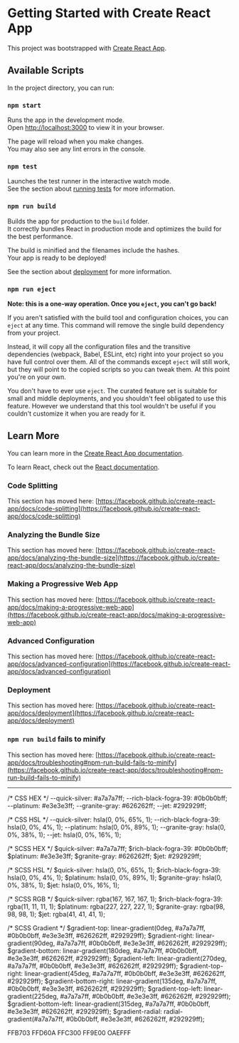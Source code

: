 # Getting Started with Create React App

This project was bootstrapped with [Create React App](https://github.com/facebook/create-react-app).

## Available Scripts

In the project directory, you can run:

### `npm start`

Runs the app in the development mode.\
Open [http://localhost:3000](http://localhost:3000) to view it in your browser.

The page will reload when you make changes.\
You may also see any lint errors in the console.

### `npm test`

Launches the test runner in the interactive watch mode.\
See the section about [running tests](https://facebook.github.io/create-react-app/docs/running-tests) for more information.

### `npm run build`

Builds the app for production to the `build` folder.\
It correctly bundles React in production mode and optimizes the build for the best performance.

The build is minified and the filenames include the hashes.\
Your app is ready to be deployed!

See the section about [deployment](https://facebook.github.io/create-react-app/docs/deployment) for more information.

### `npm run eject`

**Note: this is a one-way operation. Once you `eject`, you can't go back!**

If you aren't satisfied with the build tool and configuration choices, you can `eject` at any time. This command will remove the single build dependency from your project.

Instead, it will copy all the configuration files and the transitive dependencies (webpack, Babel, ESLint, etc) right into your project so you have full control over them. All of the commands except `eject` will still work, but they will point to the copied scripts so you can tweak them. At this point you're on your own.

You don't have to ever use `eject`. The curated feature set is suitable for small and middle deployments, and you shouldn't feel obligated to use this feature. However we understand that this tool wouldn't be useful if you couldn't customize it when you are ready for it.

## Learn More

You can learn more in the [Create React App documentation](https://facebook.github.io/create-react-app/docs/getting-started).

To learn React, check out the [React documentation](https://reactjs.org/).

### Code Splitting

This section has moved here: [https://facebook.github.io/create-react-app/docs/code-splitting](https://facebook.github.io/create-react-app/docs/code-splitting)

### Analyzing the Bundle Size

This section has moved here: [https://facebook.github.io/create-react-app/docs/analyzing-the-bundle-size](https://facebook.github.io/create-react-app/docs/analyzing-the-bundle-size)

### Making a Progressive Web App

This section has moved here: [https://facebook.github.io/create-react-app/docs/making-a-progressive-web-app](https://facebook.github.io/create-react-app/docs/making-a-progressive-web-app)

### Advanced Configuration

This section has moved here: [https://facebook.github.io/create-react-app/docs/advanced-configuration](https://facebook.github.io/create-react-app/docs/advanced-configuration)

### Deployment

This section has moved here: [https://facebook.github.io/create-react-app/docs/deployment](https://facebook.github.io/create-react-app/docs/deployment)

### `npm run build` fails to minify

This section has moved here: [https://facebook.github.io/create-react-app/docs/troubleshooting#npm-run-build-fails-to-minify](https://facebook.github.io/create-react-app/docs/troubleshooting#npm-run-build-fails-to-minify)


****

/* CSS HEX */
--quick-silver: #a7a7a7ff;
--rich-black-fogra-39: #0b0b0bff;
--platinum: #e3e3e3ff;
--granite-gray: #626262ff;
--jet: #292929ff;

/* CSS HSL */
--quick-silver: hsla(0, 0%, 65%, 1);
--rich-black-fogra-39: hsla(0, 0%, 4%, 1);
--platinum: hsla(0, 0%, 89%, 1);
--granite-gray: hsla(0, 0%, 38%, 1);
--jet: hsla(0, 0%, 16%, 1);

/* SCSS HEX */
$quick-silver: #a7a7a7ff;
$rich-black-fogra-39: #0b0b0bff;
$platinum: #e3e3e3ff;
$granite-gray: #626262ff;
$jet: #292929ff;

/* SCSS HSL */
$quick-silver: hsla(0, 0%, 65%, 1);
$rich-black-fogra-39: hsla(0, 0%, 4%, 1);
$platinum: hsla(0, 0%, 89%, 1);
$granite-gray: hsla(0, 0%, 38%, 1);
$jet: hsla(0, 0%, 16%, 1);

/* SCSS RGB */
$quick-silver: rgba(167, 167, 167, 1);
$rich-black-fogra-39: rgba(11, 11, 11, 1);
$platinum: rgba(227, 227, 227, 1);
$granite-gray: rgba(98, 98, 98, 1);
$jet: rgba(41, 41, 41, 1);

/* SCSS Gradient */
$gradient-top: linear-gradient(0deg, #a7a7a7ff, #0b0b0bff, #e3e3e3ff, #626262ff, #292929ff);
$gradient-right: linear-gradient(90deg, #a7a7a7ff, #0b0b0bff, #e3e3e3ff, #626262ff, #292929ff);
$gradient-bottom: linear-gradient(180deg, #a7a7a7ff, #0b0b0bff, #e3e3e3ff, #626262ff, #292929ff);
$gradient-left: linear-gradient(270deg, #a7a7a7ff, #0b0b0bff, #e3e3e3ff, #626262ff, #292929ff);
$gradient-top-right: linear-gradient(45deg, #a7a7a7ff, #0b0b0bff, #e3e3e3ff, #626262ff, #292929ff);
$gradient-bottom-right: linear-gradient(135deg, #a7a7a7ff, #0b0b0bff, #e3e3e3ff, #626262ff, #292929ff);
$gradient-top-left: linear-gradient(225deg, #a7a7a7ff, #0b0b0bff, #e3e3e3ff, #626262ff, #292929ff);
$gradient-bottom-left: linear-gradient(315deg, #a7a7a7ff, #0b0b0bff, #e3e3e3ff, #626262ff, #292929ff);
$gradient-radial: radial-gradient(#a7a7a7ff, #0b0b0bff, #e3e3e3ff, #626262ff, #292929ff);

FFB703
FFD60A
FFC300
FF9E00
OAEFFF